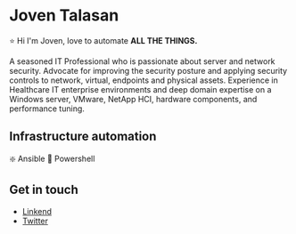 # Joven Talasan

⭐ Hi I'm Joven, love to automate **ALL THE THINGS.**

A seasoned IT Professional who is passionate about server and network security. Advocate for improving the security posture and applying security controls to network, virtual, endpoints and physical assets. Experience in Healthcare IT enterprise environments and deep domain expertise on a Windows server, VMware, NetApp HCI, hardware components, and performance tuning.

## Infrastructure automation
❇️ Ansible
🌟 Powershell


## Get in touch
- [Linkend](www.linkedin.com/in/joven-talasan)
- [Twitter](https://twitter.com/talzcloning)
